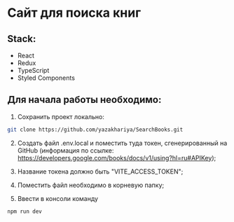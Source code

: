 # Сайт для поиска книг

## Stack:
- React
- Redux
- TypeScript
- Styled Components

## Для начала работы необходимо:
1. Сохранить проект локально: 
```bash
git clone https://github.com/yazakhariya/SearchBooks.git
```  
2. Создать файл .env.local и поместить туда токен, сгенерированный на GitHub (информация по ссылке: https://developers.google.com/books/docs/v1/using?hl=ru#APIKey);

3. Название токена должно быть "VITE_ACCESS_TOKEN";

4. Поместить файл необходимо в корневую папку;

5. Ввести в консоли команду 
```bash 
npm run dev
```
